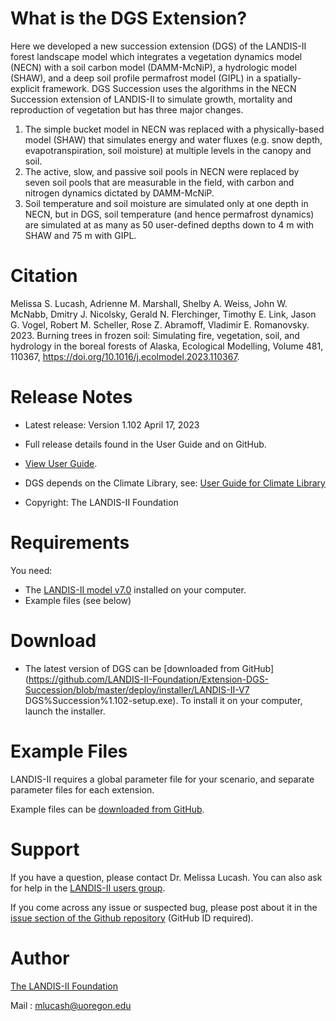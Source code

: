 # What is the DGS Extension?

Here we developed a new succession extension (DGS) of the LANDIS-II forest landscape model which integrates a vegetation dynamics model (NECN) with a soil carbon model (DAMM-McNiP), a hydrologic model (SHAW), and a deep soil profile permafrost model (GIPL) in a spatially-explicit framework. DGS Succession uses the algorithms in the NECN Succession extension of LANDIS-II to simulate growth, mortality and reproduction of vegetation but has three major changes. 
1) The simple bucket model in NECN was replaced with a physically-based model (SHAW) that simulates energy and water fluxes (e.g. snow depth, evapotranspiration, soil moisture) at multiple levels in the canopy and soil. 
2) The active, slow, and passive soil pools in NECN were replaced by seven soil pools that are measurable in the field, with carbon and nitrogen dynamics dictated by DAMM-McNiP. 
3) Soil temperature and soil moisture are simulated only at one depth in NECN, but in DGS, soil temperature (and hence permafrost dynamics) are simulated at as many as 50 user-defined depths down to 4 m with SHAW and 75 m with GIPL.

# Citation

Melissa S. Lucash, Adrienne M. Marshall, Shelby A. Weiss, John W. McNabb, Dmitry J. Nicolsky, Gerald N. Flerchinger, Timothy E. Link, Jason G. Vogel, Robert M. Scheller, Rose Z. Abramoff, Vladimir E. Romanovsky. 2023. Burning trees in frozen soil: Simulating fire, vegetation, soil, and hydrology in the boreal forests of Alaska, Ecological Modelling, Volume 481, 110367, https://doi.org/10.1016/j.ecolmodel.2023.110367.

# Release Notes

- Latest release: Version 1.102 April 17, 2023
- Full release details found in the User Guide and on GitHub.
- [View User Guide](https://github.com/LANDIS-II-Foundation/Extension-DGS-Succession/tree/master/docs/LANDIS-II%DGS%Succession%v1.0%User%Guide.pdf).
- DGS depends on the Climate Library, see: [User Guide for Climate Library](https://github.com/LANDIS-II-Foundation/Library-Climate/blob/master/docs/LANDIS-II%20Climate%20Library%20v4.2%20User%20Guide.pdf)

- Copyright: The LANDIS-II Foundation

# Requirements

You need:

- The [LANDIS-II model v7.0](http://www.landis-ii.org/install) installed on your computer.
- Example files (see below)

# Download

- The latest version of DGS can be [downloaded from GitHub](https://github.com/LANDIS-II-Foundation/Extension-DGS-Succession/blob/master/deploy/installer/LANDIS-II-V7 DGS%Succession%1.102-setup.exe). To install it on your computer, launch the installer.

# Example Files

LANDIS-II requires a global parameter file for your scenario, and separate parameter files for each extension.

Example files can be [downloaded from GitHub](https://downgit.github.io/#/home?url=https://github.com/LANDIS-II-Foundation/Extension-DGS-Succession/tree/master/testing/Core7-DGS_version1.102).


# Support

If you have a question, please contact Dr. Melissa Lucash. 
You can also ask for help in the [LANDIS-II users group](http://www.landis-ii.org/users).

If you come across any issue or suspected bug, please post about it in the [issue section of the Github repository](https://github.com/LANDIS-II-Foundation/Extension-DGS-Succession/issues) (GitHub ID required).

# Author

[The LANDIS-II Foundation](http://www.landis-ii.org)

Mail : mlucash@uoregon.edu

